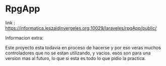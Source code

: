 # RpgApp


link :
https://informatica.ieszaidinvergeles.org:10029/laraveles/rpgApp/public/

Informacion extra:

Este proyecto esta todavia en proceso de hacerse y por eso veras muchos controladores que no se estan utilizando, y vacios. esos son para una version mas al futuro, lo que si esta es todo lo que pidio la practica.
